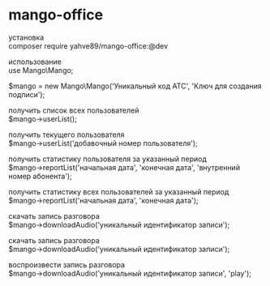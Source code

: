 # mango-office

установка <br>
composer require yahve89/mango-office:@dev

использование <br>
use Mango\Mango;

$mango = new Mango\Mango('Уникальный код АТС', 'Ключ для создания подписи');<br>

получить список всех пользователей<br>
$mango->userList();

получить текущего пользователя<br>
$mango->userList('добавочный номер пользователя');

получить статистику пользователя за указанный период<br>
$mango->reportList('начальная дата', 'конечная дата', 'внутренний номер абонента');

получить статистику всех пользователей за указанный период<br>
$mango->reportList('начальная дата', 'конечная дата');

скачать запись разговора<br>
$mango->downloadAudio('уникальный идентификатор записи');

скачать запись разговора<br>
$mango->downloadAudio('уникальный идентификатор записи');

воспроизвести запись разговора<br>
$mango->downloadAudio('уникальный идентификатор записи', 'play');
